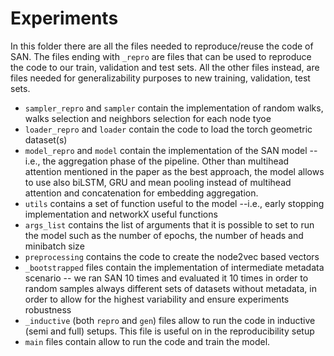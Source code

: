 # Experiments
In this folder there are all the files needed to reproduce/reuse the code of SAN. The files ending with `_repro` are files that can be used to reproduce the code to our train, validation and test sets. All the other files instead, are files needed for generalizability purposes to new training, validation, test sets.

- `sampler_repro` and `sampler` contain the implementation of random walks, walks selection and neighbors selection for each node tyoe
- `loader_repro` and `loader` contain the code to load the torch geometric dataset(s)
- `model_repro` and `model` contain the implementation of the SAN model -- i.e., the aggregation phase of the pipeline. Other than multihead attention mentioned in the paper as the best approach, the model allows to use also biLSTM, GRU and mean pooling instead of multihead attention and concatenation for embedding aggregation.
- `utils` contains a set of function useful to the model --i.e., early stopping implementation and networkX useful functions
- `args_list` contains the list of arguments that it is possible to set to run the model such as the number of epochs, the number of heads and minibatch size
- `preprocessing` contains the code to create the node2vec based vectors
- `_bootstrapped` files contain the implementation of intermediate metadata scenario -- we ran SAN 10 times and evaluated it 10 times in order to random samples always different sets of datasets without metadata, in order to allow for the highest variability and ensure experiments robustness
- `_inductive` (both `repro` and `gen`) files allow to run the code in inductive (semi and full) setups. This file is useful on in the reproducibility setup
- `main` files contain allow to run the code and train the model. 
  

